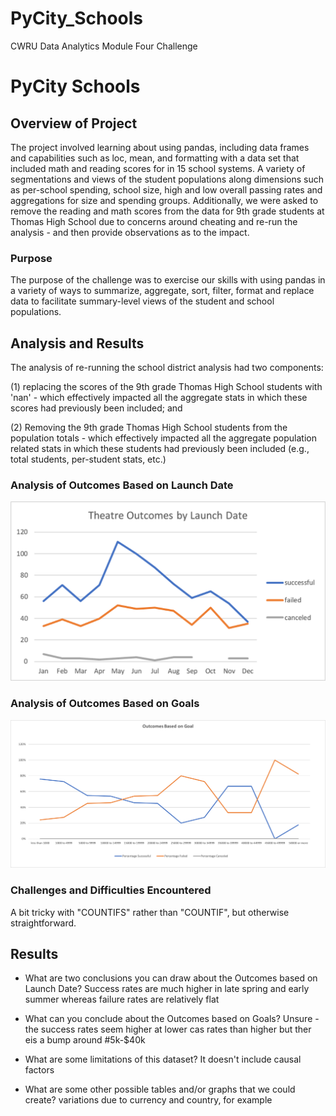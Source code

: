 # PyCity_Schools

CWRU Data Analytics Module Four Challenge

# PyCity Schools

## Overview of Project

The project involved learning about using pandas, including data frames and capabilities such as loc, mean, and formatting with a  data set that included math and reading scores for in 15 school systems.  A variety of segmentations and views of the student populations along dimensions such as per-school spending, school size, high and low overall passing rates and aggregations for size and spending groups.   Additionally, we were asked to remove the reading and math scores from the data for 9th grade students at Thomas High School due to concerns around cheating and re-run the analysis - and then provide observations as to the impact. 


### Purpose

The purpose of the challenge was to exercise our skills with using pandas in a variety of ways to summarize, aggregate, sort, filter, format and replace data to facilitate summary-level views of the student and school populations.  

## Analysis and Results

The analysis of re-running the school district analysis had two components:

(1) replacing the scores of the 9th grade Thomas High School students with 'nan' - which effectively impacted all the aggregate stats in which these scores had previously been included;  and

(2) Removing the 9th grade Thomas High School students from the population totals - which effectively impacted all the aggregate population related stats in which these students had previously been included (e.g., total students, per-student stats, etc.)

### Analysis of Outcomes Based on Launch Date

![img](https://github.com/fhsal/kickstarter-analysis/blob/main/resources/Theater_Outcomes_vs_Launch.png)

### Analysis of Outcomes Based on Goals

![img](https://github.com/fhsal/kickstarter-analysis/blob/main/resources/Outcomes_vs_Goals.png)

### Challenges and Difficulties Encountered

A bit tricky with "COUNTIFS" rather than "COUNTIF", but otherwise straightforward. 

## Results

- What are two conclusions you can draw about the Outcomes based on Launch Date?   Success rates are much higher in late spring and early summer whereas failure rates are relatively flat 

- What can you conclude about the Outcomes based on Goals?  Unsure - the success rates seem higher at lower cas rates than higher but ther eis a bump around #5k-$40k

- What are some limitations of this dataset?  It doesn't include causal factors 

- What are some other possible tables and/or graphs that we could create?  variations due to currency and country, for example 